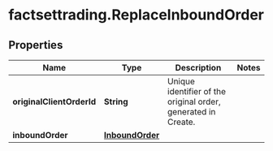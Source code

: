 # factsettrading.ReplaceInboundOrder

## Properties

Name | Type | Description | Notes
------------ | ------------- | ------------- | -------------
**originalClientOrderId** | **String** | Unique identifier of the original order, generated in Create. | 
**inboundOrder** | [**InboundOrder**](InboundOrder.md) |  | 



